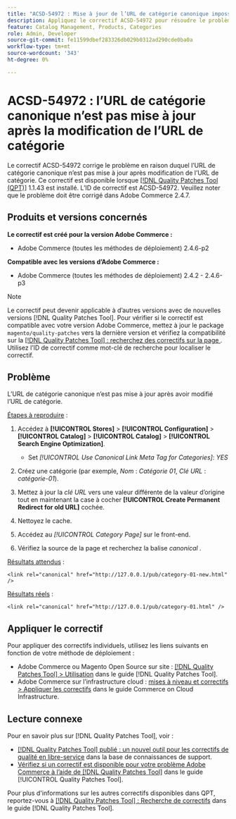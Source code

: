 ```yaml
---
title: "ACSD-54972 : Mise à jour de l’URL de catégorie canonique impossible"
description: Appliquez le correctif ACSD-54972 pour résoudre le problème Adobe Commerce en raison duquel l’URL de catégorie canonique n’est pas mise à jour après modification de l’URL de catégorie.
feature: Catalog Management, Products, Categories
role: Admin, Developer
source-git-commit: fe11599dbef283326db029b0312ad290cde0ba0a
workflow-type: tm+mt
source-wordcount: '343'
ht-degree: 0%

---
```


# ACSD-54972 : l’URL de catégorie canonique n’est pas mise à jour après la modification de l’URL de catégorie

Le correctif ACSD-54972 corrige le problème en raison duquel l’URL de catégorie canonique n’est pas mise à jour après modification de l’URL de catégorie. Ce correctif est disponible lorsque [[!DNL Quality Patches Tool (QPT)]](https://experienceleague.adobe.com/en/docs/commerce-knowledge-base/kb/announcements/commerce-announcements/magento-quality-patches-released-new-tool-to-self-serve-quality-patches) 1.1.43 est installé. L’ID de correctif est ACSD-54972. Veuillez noter que le problème doit être corrigé dans Adobe Commerce 2.4.7.

## Produits et versions concernés

**Le correctif est créé pour la version Adobe Commerce :**

* Adobe Commerce (toutes les méthodes de déploiement) 2.4.6-p2

**Compatible avec les versions d’Adobe Commerce :**

* Adobe Commerce (toutes les méthodes de déploiement) 2.4.2 - 2.4.6-p3

>[!NOTE]
>
>Le correctif peut devenir applicable à d’autres versions avec de nouvelles versions [!DNL Quality Patches Tool]. Pour vérifier si le correctif est compatible avec votre version Adobe Commerce, mettez à jour le package `magento/quality-patches` vers la dernière version et vérifiez la compatibilité sur la [[!DNL Quality Patches Tool] : recherchez des correctifs sur la page ](https://experienceleague.adobe.com/tools/commerce-quality-patches/index.html). Utilisez l’ID de correctif comme mot-clé de recherche pour localiser le correctif.

## Problème

L’URL de catégorie canonique n’est pas mise à jour après avoir modifié l’URL de catégorie.

<u>Étapes à reproduire</u> :

1. Accédez à **[!UICONTROL Stores]** > **[!UICONTROL Configuration]** > **[!UICONTROL Catalog]** > **[!UICONTROL Catalog]** > **[!UICONTROL Search Engine Optimization]**.

   * Set *[!UICONTROL Use Canonical Link Meta Tag for Categories]*: *YES*

2. Créez une catégorie (par exemple, *Nom* : *Catégorie 01*, *Clé URL* : *catégorie-01*).
3. Mettez à jour la *clé URL* vers une valeur différente de la valeur d’origine tout en maintenant la case à cocher **[!UICONTROL Create Permanent Redirect for old URL]** cochée.
4. Nettoyez le cache.
5. Accédez au *[!UICONTROL Category Page]* sur le front-end.
6. Vérifiez la source de la page et recherchez la balise *canonical* .

<u>Résultats attendus</u> :

`<link rel="canonical" href="http://127.0.0.1/pub/category-01-new.html" />`

<u>Résultats réels</u> :

`<link rel="canonical" href="http://127.0.0.1/pub/category-01.html" />`

## Appliquer le correctif

Pour appliquer des correctifs individuels, utilisez les liens suivants en fonction de votre méthode de déploiement :

* Adobe Commerce ou Magento Open Source sur site : [[!DNL Quality Patches Tool] > Utilisation](/help/tools/quality-patches-tool/usage.md) dans le guide [!DNL Quality Patches Tool].
* Adobe Commerce sur l’infrastructure cloud : [mises à niveau et correctifs > Appliquer les correctifs](https://experienceleague.adobe.com/docs/commerce-cloud-service/user-guide/develop/upgrade/apply-patches.html) dans le guide Commerce on Cloud Infrastructure.

## Lecture connexe

Pour en savoir plus sur [!DNL Quality Patches Tool], voir :

* [[!DNL Quality Patches Tool] publié : un nouvel outil pour les correctifs de qualité en libre-service](https://experienceleague.adobe.com/en/docs/commerce-knowledge-base/kb/announcements/commerce-announcements/magento-quality-patches-released-new-tool-to-self-serve-quality-patches) dans la base de connaissances de support.
* [Vérifiez si un correctif est disponible pour votre problème Adobe Commerce à l’aide de  [!DNL Quality Patches Tool]](/help/tools/quality-patches-tool/patches-available-in-qpt/check-patch-for-magento-issue-with-magento-quality-patches.md) dans le guide [!UICONTROL Quality Patches Tool].


Pour plus d&#39;informations sur les autres correctifs disponibles dans QPT, reportez-vous à [[!DNL Quality Patches Tool] : Recherche de correctifs](https://experienceleague.adobe.com/tools/commerce-quality-patches/index.html) dans le guide [!DNL Quality Patches Tool].
